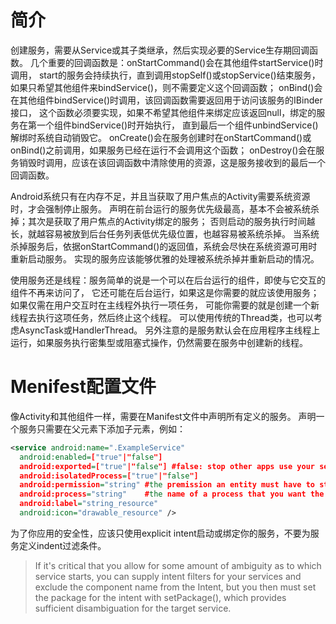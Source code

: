 
# 简介

创建服务，需要从Service或其子类继承，然后实现必要的Service生存期回调函数。
几个重要的回调函数是：onStartCommand()会在其他组件startService()时调用，
start的服务会持续执行，直到调用stopSelf()或stopService()结束服务，
如果只希望其他组件来bindService()，则不需要定义这个回调函数；
onBind()会在其他组件bindService()时调用，该回调函数需要返回用于访问该服务的IBinder接口，
这个函数必须要实现，如果不希望其他组件来绑定应该返回null，绑定的服务在第一个组件bindService()时开始执行，
直到最后一个组件unbindService()解绑时系统自动销毁它。
onCreate()会在服务创建时在onStartCommand()或onBind()之前调用，如果服务已经在运行不会调用这个函数；
onDestroy()会在服务销毁时调用，应该在该回调函数中清除使用的资源，这是服务接收到的最后一个回调函数。

Android系统只有在内存不足，并且当获取了用户焦点的Activity需要系统资源时，才会强制停止服务。
声明在前台运行的服务优先级最高，基本不会被系统杀掉；其次是获取了用户焦点的Activity绑定的服务；
否则启动的服务执行时间越长，就越容易被放到后台任务列表低优先级位置，也越容易被系统杀掉。
当系统杀掉服务后，依据onStartCommand()的返回值，系统会尽快在系统资源可用时重新启动服务。
实现的服务应该能够优雅的处理被系统杀掉并重新启动的情况。

使用服务还是线程：服务简单的说是一个可以在后台运行的组件，即使与它交互的组件不再来访问了，
它还可能在后台运行，如果这是你需要的就应该使用服务；如果仅需在用户交互时在主线程外执行一项任务，
可能你需要的就是创建一个新线程去执行这项任务，然后终止这个线程。
可以使用传统的Thread类，也可以考虑AsyncTask或HandlerThread。
另外注意的是服务默认会在应用程序主线程上运行，如果服务执行密集型或阻塞式操作，仍然需要在服务中创建新的线程。

# Menifest配置文件

像Activity和其他组件一样，需要在Manifest文件中声明所有定义的服务。
声明一个服务只需要在<application>父元素下添加<service>子元素，例如：
```xml
<service android:name=".ExampleService"
  android:enabled=["true"|"false"]
  android:exported=["true"|"false"] #false: stop other apps use your service even with explicit intent
  android:isolatedProcess=["true"|"false"]
  android:permission="string" #the premission an entity must have to start or bind the service
  android:process="string"    #the name of a process that you want the service to run
  android:label="string_resource"
  android:icon="drawable_resource" />
```
为了你应用的安全性，应该只使用explicit intent启动或绑定你的服务，不要为服务定义indent过滤条件。
>  If it's critical that you allow for some amount of ambiguity as to which service starts, 
you can supply intent filters for your services and exclude the component name from the Intent, 
but you then must set the package for the intent with setPackage(), 
which provides sufficient disambiguation for the target service.
